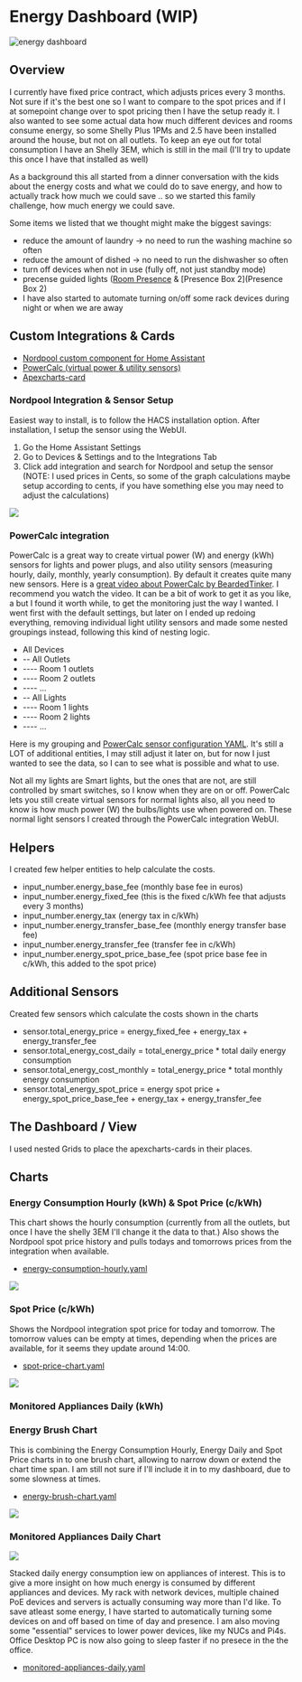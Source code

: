 # Energy Dashboard (WIP)

![energy dashboard](energy-dashboard.png)

## Overview

I currently have fixed price contract, which adjusts prices every 3 months. Not sure if it's the best one so I want to compare to the spot prices and if I at somepoint change over to spot pricing then I have the setup ready it. I also wanted to see some actual data how much different devices and rooms consume energy, so some Shelly Plus 1PMs and 2.5 have been installed around the house, but not on all outlets. To keep an eye out for total consumption I have an Shelly 3EM, which is still in the mail (I'll try to update this once I have that installed as well)

As a background this all started from a dinner conversation with the kids about the energy costs and what we could do to save energy, and how to actually track how much we could save .. so we started this family challenge, how much energy we could save.

Some items we listed that we thought might make the biggest savings:
* reduce the amount of laundry -> no need to run the washing machine so often
* reduce the amount of dished -> no need to run the dishwasher so often
* turn off devices when not in use (fully off, not just standby mode)
* precense guided lights ([Room Presence](https://github.com/EvisHome/Home-Assistant/blob/main/esphome/presence) & [Presence Box 2](Presence Box 2)
* I have also started to automate turning on/off some rack devices during night or when we are away

## Custom Integrations & Cards

* [Nordpool custom component for Home Assistant](https://github.com/custom-components/nordpool)
* [PowerCalc (virtual power & utility sensors)](https://github.com/bramstroker/homeassistant-powercalc)
* [Apexcharts-card](https://github.com/RomRider/apexcharts-card)

### Nordpool Integration & Sensor Setup

Easiest way to install, is to follow the HACS installation option. After installation, I setup the sensor using the WebUI.
1. Go the Home Assistant Settings
2. Go to Devices & Settings and to the Integrations Tab
3. Click add integration and search for Nordpool and setup the sensor (NOTE: I used prices in Cents, so some of the graph calculations maybe setup according to cents, if you have something else you may need to adjust the calculations)

![](nordpool-sensor.png)

### PowerCalc integration

PowerCalc is a great way to create virtual power (W) and energy (kWh) sensors for lights and power plugs, and also utility sensors (measuring hourly, daily, monthly, yearly consumption). By default it creates quite many new sensors. Here is a [great video about PowerCalc by BeardedTinker](https://www.youtube.com/watch?v=tR1x-cxwK-8). I recommend you watch the video. It can be a bit of work to get it as you like, a but I found it worth while, to get the monitoring just the way I wanted. I went first with the default settings, but later on I ended up redoing everything, removing individual light utility sensors and made some nested groupings instead, following this kind of nesting logic.

* All Devices
* -- All Outlets
* ---- Room 1 outlets
* ---- Room 2 outlets
* ---- ...
* -- All Lights
* ---- Room 1 lights
* ---- Room 2 lights
* ---- ...

Here is my grouping and [PowerCalc sensor configuration YAML](powercalc-configuration.yaml). It's still a LOT of additional entities, I may still adjust it later on, but for now I just wanted to see the data, so I can to see what is possible and what to use.

Not all my lights are Smart lights, but the ones that are not, are still controlled by smart switches, so I know when they are on or off. PowerCalc lets you still create virtual sensors for normal lights also, all you need to know is how much power (W) the bulbs/lights use when powered on. These normal light sensors I created through the PowerCalc integration WebUI.


## Helpers

I created few helper entities to help calculate the costs.

* input_number.energy_base_fee (monthly base fee in euros)
* input_number.energy_fixed_fee (this is the fixed c/kWh fee that adjusts every 3 months)
* input_number.energy_tax (energy tax in c/kWh)
* input_number.energy_transfer_base_fee (monthly energy transfer base fee)
* input_number.energy_transfer_fee (transfer fee in c/kWh)
* input_number.energy_spot_price_base_fee (spot price base fee in c/kWh, this added to the spot price)

## Additional Sensors

Created few sensors which calculate the costs shown in the charts

* sensor.total_energy_price = energy_fixed_fee + energy_tax + energy_transfer_fee
* sensor.total_energy_cost_daily = total_energy_price * total daily energy consumption
* sensor.total_energy_cost_monthly = total_energy_price * total monthly energy consumption
* sensor.total_energy_spot_price = energy spot price + energy_spot_price_base_fee + energy_tax + energy_transfer_fee

## The Dashboard / View

I used nested Grids to place the apexcharts-cards in their places.

## Charts

### Energy Consumption Hourly (kWh) & Spot Price (c/kWh)
This chart shows the hourly consumption (currently from all the outlets, but once I have the shelly 3EM I'll change it the data to that.) Also shows the Nordpool spot price history and pulls todays and tomorrows prices from the integration when available.

* [energy-consumption-hourly.yaml](energy-consumption-hourly.yaml)

![](energy-consumption-hourly.png)

### Spot Price (c/kWh)

Shows the Nordpool integration spot price for today and tomorrow. The tomorrow values can be empty at times, depending when the prices are available, for it seems they update around 14:00.

* [spot-price-chart.yaml](spot-price-chart.yaml)

![](spot-price.png)

### Monitored Appliances Daily (kWh)

### Energy Brush Chart

This is combining the Energy Consumption Hourly, Energy Daily and Spot Price charts in to one brush chart, allowing to narrow down or extend the chart time span. I am still not sure if I'll include it in to my dashboard, due to some slowness at times.

* [energy-brush-chart.yaml](energy-brush-chart.yaml)

![](energy-brush-chart.gif)

### Monitored Appliances Daily Chart

![](monitored-appliances-daily.png)

Stacked daily energy consumption iew on appliances of interest. This is to give a more insight on how much energy is consumed by different appliances and devices. My rack with network devices, multiple chained PoE devices and servers is actually consuming way more than I'd like. To save atleast some energy, I have started to automatically turning some devices on and off based on time of day and presence. I am also moving some "essential" services to lower power devices, like my NUCs and Pi4s. Office Desktop PC is now also going to sleep faster if no presece in the the office.

* [monitored-appliances-daily.yaml](monitored-appliances-daily.yaml)
